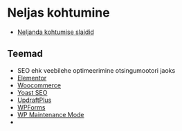 # Neljas kohtumine

- [Neljanda kohtumise slaidid](./slaidid.pdf)

## Teemad
- SEO ehk veebilehe optimeerimine otsingumootori jaoks
- [Elementor](../../concepts/elementor/about.md)
- [Woocommerce](../../concepts/woocommerce/about.md)
- [Yoast SEO](../../concepts/yoastSEO/about.md)
- [UpdraftPlus](../../concepts/updraftPlus/about.md)
- [WPForms](../../concepts/wpforms/about.md)
- [WP Maintenance Mode](../../concepts/wpMaintenanceMode/about.md)
- 